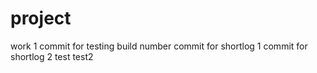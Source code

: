 # project
work 1
commit for testing build number
commit for shortlog 1
commit for shortlog 2
test
test2
